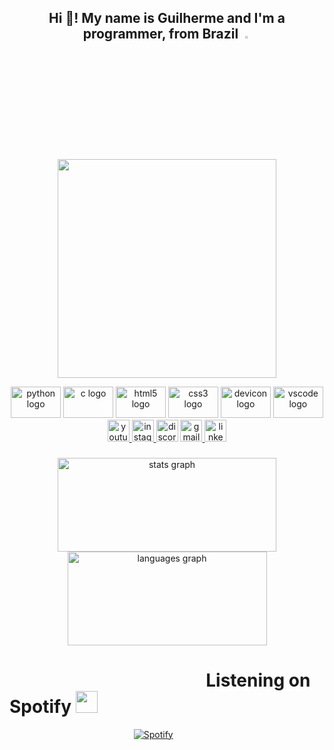 <h2 align="center">Hi 👋! My name is Guilherme and I'm a programmer, from Brazil <img width="3%" src="https://i.imgur.com/lYrsI7t.png"> </h2> 
<br>

&nbsp; <p align="center"><img height="350" src="https://i.imgur.com/oaMSsL8.png"><br>

<div align="center">
  <img src="https://cdn.jsdelivr.net/gh/devicons/devicon/icons/python/python-original.svg" height="50" width="80" alt="python logo"  />
  <img src="https://cdn.jsdelivr.net/gh/devicons/devicon/icons/c/c-original.svg" height="50" width="80" alt="c logo"  />
  <img src="https://cdn.jsdelivr.net/gh/devicons/devicon/icons/html5/html5-original.svg" height="50" width="80" alt="html5 logo"  />
  <img src="https://cdn.jsdelivr.net/gh/devicons/devicon/icons/css3/css3-original.svg" height="50" width="80" alt="css3 logo"  />
  <img src="https://cdn.jsdelivr.net/gh/devicons/devicon/icons/devicon/devicon-original.svg" height="50" width="80" alt="devicon logo"  />
  <img src="https://cdn.jsdelivr.net/gh/devicons/devicon/icons/vscode/vscode-original.svg" height="50" width="80" alt="vscode logo"  />
</div>

<div align="center">
  <a href="https://www.youtube.com/channel/UCVcJDYnVCOMdE3Bg-0ox12w" target="_blank">
    <img src="https://img.shields.io/static/v1?message=Youtube&logo=youtube&label=&color=FF0000&logoColor=white&labelColor=&style=for-the-badge" height="35" alt="youtube logo"  />
  </a>
  <a href="https://www.instagram.com/guilhermeg.b/" target="_blank">
    <img src="https://img.shields.io/static/v1?message=Instagram&logo=instagram&label=&color=E4405F&logoColor=white&labelColor=&style=for-the-badge" height="35" alt="instagram logo"  />
  </a>
  <img src="https://img.shields.io/static/v1?message=Discord&logo=discord&label=&color=7289DA&logoColor=white&labelColor=&style=for-the-badge" height="35" alt="discord logo"  />
  <a href="guilhermegodoibarreiros2@gmail.com" target="_blank">
    <img src="https://img.shields.io/static/v1?message=Gmail&logo=gmail&label=&color=D14836&logoColor=white&labelColor=&style=for-the-badge" height="35" alt="gmail logo"  />
  </a>
  <a href="https://www.linkedin.com/in/guilherme-godoi-barreiros/" target="_blank">
    <img src="https://img.shields.io/static/v1?message=LinkedIn&logo=linkedin&label=&color=0077B5&logoColor=white&labelColor=&style=for-the-badge" height="35" alt="linkedin logo"  />
  </a>
</div>

###

<div align="center">
  <img width="350" src="https://github-readme-stats.vercel.app/api?hide_title=true&hide_rank=false&show_icons=true&include_all_commits=true&count_private=true&disable_animations=false&theme=github_dark&locale=en&hide_border=false&username=GuilhermeGodoi" height="150" alt="stats graph"  />
  <img width="319" src="https://github-readme-stats.vercel.app/api/top-langs?locale=en&hide_title=true&layout=compact&card_width=320&langs_count=12&theme=github_dark&hide_border=false&username=GuilhermeGodoi" height="150" alt="languages graph"  />
</div>



# ⠀⠀⠀⠀⠀⠀⠀⠀⠀⠀⠀⠀⠀⠀  ⠀Listening on Spotify <img height="35" src="https://i.imgur.com/CLX6RI5.png">

  
  



    
⠀⠀⠀⠀⠀⠀⠀⠀⠀⠀⠀⠀⠀⠀⠀⠀ ⠀⠀⠀[![Spotify](https://novatorem-qufv-cn6748zq5-guilhermegodoi.vercel.app/api/spotify?background_color=0d1117&border_color=ffffff)]()
